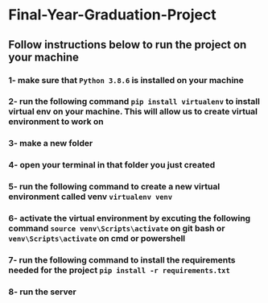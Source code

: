 # Final-Year-Graduation-Project

## Follow instructions below to run the project on your machine

### 1- make sure that `Python 3.8.6` is installed on your machine
### 2- run the following command `pip install virtualenv` to install virtual env on your machine. This will allow us to create virtual environment to work on
### 3- make a new folder
### 4- open your terminal in that folder you just created
### 5- run the following command to create a new virtual environment called venv `virtualenv venv`
### 6- activate the virtual environment by excuting the following command `source venv\Scripts\activate` on git bash or `venv\Scripts\activate` on cmd or powershell
### 7- run the following command to install the requirements needed for the project `pip install -r requirements.txt`
### 8- run the server
